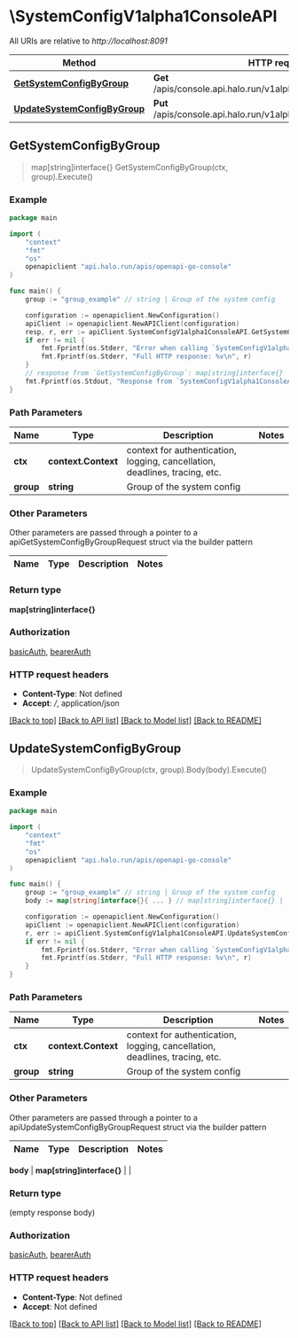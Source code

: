 # \SystemConfigV1alpha1ConsoleAPI

All URIs are relative to *http://localhost:8091*

Method | HTTP request | Description
------------- | ------------- | -------------
[**GetSystemConfigByGroup**](SystemConfigV1alpha1ConsoleAPI.md#GetSystemConfigByGroup) | **Get** /apis/console.api.halo.run/v1alpha1/systemconfigs/{group} | 
[**UpdateSystemConfigByGroup**](SystemConfigV1alpha1ConsoleAPI.md#UpdateSystemConfigByGroup) | **Put** /apis/console.api.halo.run/v1alpha1/systemconfigs/{group} | 



## GetSystemConfigByGroup

> map[string]interface{} GetSystemConfigByGroup(ctx, group).Execute()





### Example

```go
package main

import (
	"context"
	"fmt"
	"os"
	openapiclient "api.halo.run/apis/openapi-go-console"
)

func main() {
	group := "group_example" // string | Group of the system config

	configuration := openapiclient.NewConfiguration()
	apiClient := openapiclient.NewAPIClient(configuration)
	resp, r, err := apiClient.SystemConfigV1alpha1ConsoleAPI.GetSystemConfigByGroup(context.Background(), group).Execute()
	if err != nil {
		fmt.Fprintf(os.Stderr, "Error when calling `SystemConfigV1alpha1ConsoleAPI.GetSystemConfigByGroup``: %v\n", err)
		fmt.Fprintf(os.Stderr, "Full HTTP response: %v\n", r)
	}
	// response from `GetSystemConfigByGroup`: map[string]interface{}
	fmt.Fprintf(os.Stdout, "Response from `SystemConfigV1alpha1ConsoleAPI.GetSystemConfigByGroup`: %v\n", resp)
}
```

### Path Parameters


Name | Type | Description  | Notes
------------- | ------------- | ------------- | -------------
**ctx** | **context.Context** | context for authentication, logging, cancellation, deadlines, tracing, etc.
**group** | **string** | Group of the system config | 

### Other Parameters

Other parameters are passed through a pointer to a apiGetSystemConfigByGroupRequest struct via the builder pattern


Name | Type | Description  | Notes
------------- | ------------- | ------------- | -------------


### Return type

**map[string]interface{}**

### Authorization

[basicAuth](../README.md#basicAuth), [bearerAuth](../README.md#bearerAuth)

### HTTP request headers

- **Content-Type**: Not defined
- **Accept**: */*, application/json

[[Back to top]](#) [[Back to API list]](../README.md#documentation-for-api-endpoints)
[[Back to Model list]](../README.md#documentation-for-models)
[[Back to README]](../README.md)


## UpdateSystemConfigByGroup

> UpdateSystemConfigByGroup(ctx, group).Body(body).Execute()





### Example

```go
package main

import (
	"context"
	"fmt"
	"os"
	openapiclient "api.halo.run/apis/openapi-go-console"
)

func main() {
	group := "group_example" // string | Group of the system config
	body := map[string]interface{}{ ... } // map[string]interface{} |  (optional)

	configuration := openapiclient.NewConfiguration()
	apiClient := openapiclient.NewAPIClient(configuration)
	r, err := apiClient.SystemConfigV1alpha1ConsoleAPI.UpdateSystemConfigByGroup(context.Background(), group).Body(body).Execute()
	if err != nil {
		fmt.Fprintf(os.Stderr, "Error when calling `SystemConfigV1alpha1ConsoleAPI.UpdateSystemConfigByGroup``: %v\n", err)
		fmt.Fprintf(os.Stderr, "Full HTTP response: %v\n", r)
	}
}
```

### Path Parameters


Name | Type | Description  | Notes
------------- | ------------- | ------------- | -------------
**ctx** | **context.Context** | context for authentication, logging, cancellation, deadlines, tracing, etc.
**group** | **string** | Group of the system config | 

### Other Parameters

Other parameters are passed through a pointer to a apiUpdateSystemConfigByGroupRequest struct via the builder pattern


Name | Type | Description  | Notes
------------- | ------------- | ------------- | -------------

 **body** | **map[string]interface{}** |  | 

### Return type

 (empty response body)

### Authorization

[basicAuth](../README.md#basicAuth), [bearerAuth](../README.md#bearerAuth)

### HTTP request headers

- **Content-Type**: Not defined
- **Accept**: Not defined

[[Back to top]](#) [[Back to API list]](../README.md#documentation-for-api-endpoints)
[[Back to Model list]](../README.md#documentation-for-models)
[[Back to README]](../README.md)

